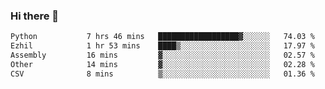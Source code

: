 ### Hi there 👋

<!--START_SECTION:waka-->

```txt
Python           7 hrs 46 mins   ██████████████████▓░░░░░░   74.03 %
Ezhil            1 hr 53 mins    ████▒░░░░░░░░░░░░░░░░░░░░   17.97 %
Assembly         16 mins         ▓░░░░░░░░░░░░░░░░░░░░░░░░   02.57 %
Other            14 mins         ▓░░░░░░░░░░░░░░░░░░░░░░░░   02.28 %
CSV              8 mins          ▒░░░░░░░░░░░░░░░░░░░░░░░░   01.36 %
```

<!--END_SECTION:waka-->
